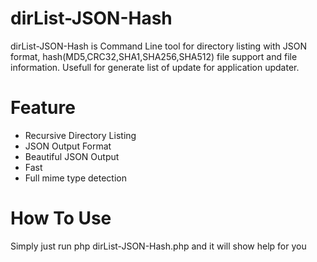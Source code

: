 # dirList-JSON-Hash
dirList-JSON-Hash is Command Line tool for directory listing with JSON format, hash(MD5,CRC32,SHA1,SHA256,SHA512) file support and file information. Usefull for generate list of update for application updater.

# Feature 
* Recursive Directory Listing
* JSON Output Format
* Beautiful JSON Output
* Fast
* Full mime type detection

# How To Use
Simply just run php dirList-JSON-Hash.php and it will show help for you
